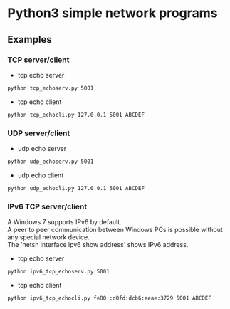 # Python3 simple network programs

## Examples

### TCP server/client
* tcp echo server
```bash
python tcp_echoserv.py 5001
```
* tcp echo client
```bash
python tcp_echocli.py 127.0.0.1 5001 ABCDEF
```

### UDP server/client
* udp echo server
```bash
python udp_echoserv.py 5001
```
* udp echo client
```bash
python udp_echocli.py 127.0.0.1 5001 ABCDEF
```

### IPv6 TCP server/client
A Windows 7 supports IPv6 by default.  
A peer to peer communication between Windows PCs is possible without any special network device.  
The 'netsh interface ipv6 show address' shows IPv6 address.
* tcp echo server
```bash
python ipv6_tcp_echoserv.py 5001
```
* tcp echo client
```bash
python ipv6_tcp_echocli.py fe80::d0fd:dcb6:eeae:3729 5001 ABCDEF
```
